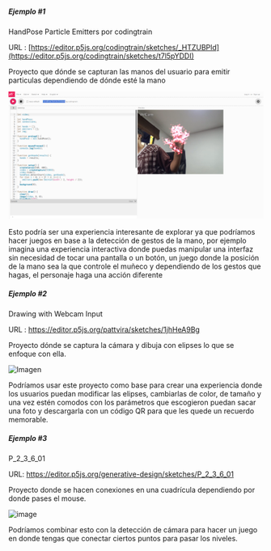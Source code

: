 ##### Ejemplo #1

HandPose Particle Emitters por codingtrain

URL : [https://editor.p5js.org/codingtrain/sketches/_HTZUBPld](https://editor.p5js.org/codingtrain/sketches/t7l5pYDDI)


Proyecto que dónde se capturan las manos del usuario para emitir particulas dependiendo de dónde esté la mano

![Imagen](ejemplo1.png)

Esto podría ser una experiencia interesante de explorar ya que podríamos hacer juegos en base a la detección de gestos de la mano, por ejemplo imagina una experiencia interactiva donde puedas manipular una interfaz sin necesidad de tocar una pantalla o un botón, un juego donde la posición de la mano sea la que controle el muñeco y dependiendo de los gestos que hagas, el personaje haga una acción diferente

##### Ejemplo #2

Drawing with Webcam Input

URL : https://editor.p5js.org/pattvira/sketches/1jhHeA9Bg

Proyecto dónde se captura la cámara y dibuja con elipses lo que se enfoque con ella.

![Imagen](ejemplo2)

Podríamos usar este proyecto como base para crear una experiencia donde los usuarios puedan modificar las elipses, cambiarlas de color, de tamaño y una vez estén comodos con los parámetros que escogieron puedan sacar una foto y descargarla con un código QR para que les quede un recuerdo memorable.

##### Ejemplo #3

P_2_3_6_01

URL: https://editor.p5js.org/generative-design/sketches/P_2_3_6_01

Proyecto donde se hacen conexiones en una cuadrícula dependiendo por donde pases el mouse.

![image](https://github.com/user-attachments/assets/2ec8af3e-b01f-41e9-8389-011f717a0ab2)

Podríamos combinar esto con la detección de cámara para hacer un juego en donde tengas que conectar ciertos puntos para pasar los niveles.









